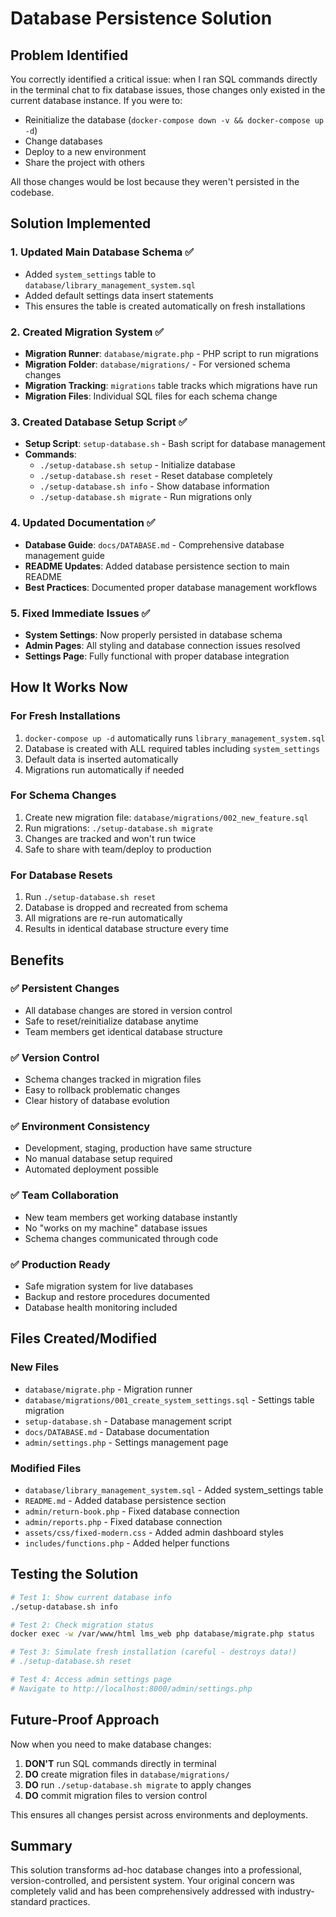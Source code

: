 # Database Persistence Solution

## Problem Identified

You correctly identified a critical issue: when I ran SQL commands directly in the terminal chat to fix database issues, those changes only existed in the current database instance. If you were to:

-   Reinitialize the database (`docker-compose down -v && docker-compose up -d`)
-   Change databases
-   Deploy to a new environment
-   Share the project with others

All those changes would be lost because they weren't persisted in the codebase.

## Solution Implemented

### 1. Updated Main Database Schema ✅

-   Added `system_settings` table to `database/library_management_system.sql`
-   Added default settings data insert statements
-   This ensures the table is created automatically on fresh installations

### 2. Created Migration System ✅

-   **Migration Runner**: `database/migrate.php` - PHP script to run migrations
-   **Migration Folder**: `database/migrations/` - For versioned schema changes
-   **Migration Tracking**: `migrations` table tracks which migrations have run
-   **Migration Files**: Individual SQL files for each schema change

### 3. Created Database Setup Script ✅

-   **Setup Script**: `setup-database.sh` - Bash script for database management
-   **Commands**:
    -   `./setup-database.sh setup` - Initialize database
    -   `./setup-database.sh reset` - Reset database completely
    -   `./setup-database.sh info` - Show database information
    -   `./setup-database.sh migrate` - Run migrations only

### 4. Updated Documentation ✅

-   **Database Guide**: `docs/DATABASE.md` - Comprehensive database management guide
-   **README Updates**: Added database persistence section to main README
-   **Best Practices**: Documented proper database management workflows

### 5. Fixed Immediate Issues ✅

-   **System Settings**: Now properly persisted in database schema
-   **Admin Pages**: All styling and database connection issues resolved
-   **Settings Page**: Fully functional with proper database integration

## How It Works Now

### For Fresh Installations

1. `docker-compose up -d` automatically runs `library_management_system.sql`
2. Database is created with ALL required tables including `system_settings`
3. Default data is inserted automatically
4. Migrations run automatically if needed

### For Schema Changes

1. Create new migration file: `database/migrations/002_new_feature.sql`
2. Run migrations: `./setup-database.sh migrate`
3. Changes are tracked and won't run twice
4. Safe to share with team/deploy to production

### For Database Resets

1. Run `./setup-database.sh reset`
2. Database is dropped and recreated from schema
3. All migrations are re-run automatically
4. Results in identical database structure every time

## Benefits

### ✅ **Persistent Changes**

-   All database changes are stored in version control
-   Safe to reset/reinitialize database anytime
-   Team members get identical database structure

### ✅ **Version Control**

-   Schema changes tracked in migration files
-   Easy to rollback problematic changes
-   Clear history of database evolution

### ✅ **Environment Consistency**

-   Development, staging, production have same structure
-   No manual database setup required
-   Automated deployment possible

### ✅ **Team Collaboration**

-   New team members get working database instantly
-   No "works on my machine" database issues
-   Schema changes communicated through code

### ✅ **Production Ready**

-   Safe migration system for live databases
-   Backup and restore procedures documented
-   Database health monitoring included

## Files Created/Modified

### New Files

-   `database/migrate.php` - Migration runner
-   `database/migrations/001_create_system_settings.sql` - Settings table migration
-   `setup-database.sh` - Database management script
-   `docs/DATABASE.md` - Database documentation
-   `admin/settings.php` - Settings management page

### Modified Files

-   `database/library_management_system.sql` - Added system_settings table
-   `README.md` - Added database persistence section
-   `admin/return-book.php` - Fixed database connection
-   `admin/reports.php` - Fixed database connection
-   `assets/css/fixed-modern.css` - Added admin dashboard styles
-   `includes/functions.php` - Added helper functions

## Testing the Solution

```bash
# Test 1: Show current database info
./setup-database.sh info

# Test 2: Check migration status
docker exec -w /var/www/html lms_web php database/migrate.php status

# Test 3: Simulate fresh installation (careful - destroys data!)
# ./setup-database.sh reset

# Test 4: Access admin settings page
# Navigate to http://localhost:8000/admin/settings.php
```

## Future-Proof Approach

Now when you need to make database changes:

1. **DON'T** run SQL commands directly in terminal
2. **DO** create migration files in `database/migrations/`
3. **DO** run `./setup-database.sh migrate` to apply changes
4. **DO** commit migration files to version control

This ensures all changes persist across environments and deployments.

## Summary

This solution transforms ad-hoc database changes into a professional, version-controlled, and persistent system. Your original concern was completely valid and has been comprehensively addressed with industry-standard practices.
